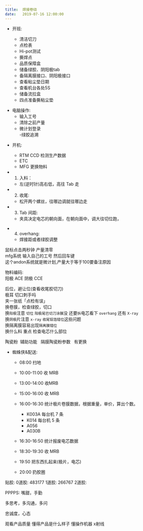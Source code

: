 ```yaml
---             
title:  焊接卷绕
date:   2019-07-16 12:00:00
---
```


- 开班: 

    - 清洁切刀   
    + 点检表    
    * Hi-pot测试    
    - 撕焊点    
    - 品质保障盒    
    - 储备绿胶、阴阳极tab    
    - 备隔离膜接口、阴阳极接口    
    - 查看粘尘垫日期    
    - 查看机台各处5S    
    - 储备流拉盒    
    - 四点准备撕粘尘垫    

+ 电脑操作:      
    - 输入工号    
    - 清除之前产量    
    - 微计划登录    
    -绿胶追溯    

* 开机:     
    - RTM    CCD 检测生产数据    
    - ETC      
    - MFG 更换物料     

* 1. 入料：   
    - 左(逆时针)高右低，高往 Tab 走    

* 2. 收尾:     
    - 松开两个螺丝，往哪边调就往哪边走    

* 3. Tab 间距:    
    - 夹具决定电芯的朝向面，在朝向面中，调大往切位跑，    

- 4. overhang:    
    - 焊接距或者绿胶调整    

鼠标点击两秒钟  产量清零    
mfg系统  输入自己的工号  然后回车键     
这个andon系统就是微计划,产量大于等于100要备注原因 

物料编码:     
阳极 ACE 阴极 CCE  

后位，避让位(查看收尾胶切刀)     
极耳  切口刺手吗    
夹一张纸「点检有误」    
换卷膜，检查绿胶，切口    
    换`阳极`注意 `切位`  `阳极尾巴切刀涂膜`没   还要`拆`电芯看下   `overhang`   还有 `X-ray`    
    换`阴极`片注意  `x-ray`  `收尾铝箔错位`这些问题    
换隔离膜容易出现`隔离膜错位`    
换什么料  重点 检查电芯什么部位 

陶瓷粉  辅助功能   隔膜陶瓷粉参数   有更换    

- 蜘蛛侠&配送:
    - 08:00   扫地
    - 10:00-11:00  收 MRB
    - 13:00-14:00  收MRB
    - 15:00-16:00  收 MRB
    - 16:00-16:30  统计极片卷膜数据，根据重量，单价，算出个数。

        - K003A 每台机 7 条
        - K014 每台机 5 条
        - A056
        - A030B

    - 16:30-16:50  统计报废电芯数据
    - 18:30-19:30  收 MRB
    - 19:50  把东西扎起来(极片，电芯)
    - 20:00  扔胶圈

贴胶:
    0道胶:
        483177
    1道胶:
        266767
    2道胶:

PPPPS:
嘴甜，手勤

多思考，多沟通，多问

忠诚度，心态

观看产品质量
懂得产品是什么样子
懂操作机器
x射线